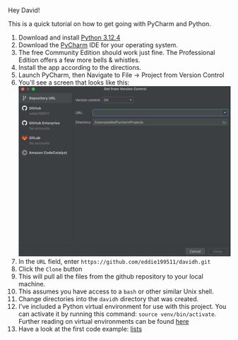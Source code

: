 Hey David!

This is a quick tutorial on how to get going with PyCharm and Python.

1. Download and install [Python 3.12.4](https://www.python.org/downloads/release/python-3124/)
2. Download the [PyCharm](https://www.jetbrains.com/pycharm/) IDE for your operating system.
3. The free Community Edition should work just fine. The Professional Edition offers a few more bells & whistles.
4. Install the app according to the directions.
5. Launch PyCharm, then Navigate to File -> Project from Version Control
6. You'll see a screen that looks like this: ![alt](images/repository.png)
7. In the `URL` field, enter `https://github.com/eddie199511/davidh.git`
8. Click the `Clone` button
9. This will pull all the files from the github repository to your local machine.
10. This assumes you have access to a `bash` or other similar Unix shell.
11. Change directories into the `davidh` directory that was created.
12. I've included a Python virtual environment for use with this project. You can activate it by running this command: `source venv/bin/activate`. Further reading on virtual environments can be found [here](https://docs.python.org/3/tutorial/venv.html)
13. Have a look at the first code example: [lists](lists.md)